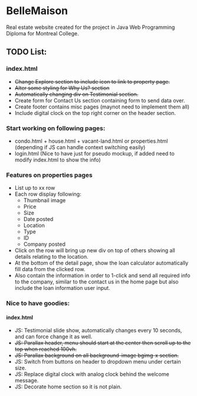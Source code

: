 # BelleMaison

Real estate website created for the project in Java Web Programming Diploma for Montreal College.

## TODO List:
### index.html
- ~~Change Explore section to include icon to link to property page.~~
- ~~Alter some styling for Why Us? section~~
- ~~Automatically changing div on Testimonial section.~~
- Create form for Contact Us section containing form to send data over.
- Create footer contains misc pages (maynot need to implement them all)
- Include digital clock on the top right corner on the header section.

### Start working on following pages:
- condo.html + house.html + vacant-land.html or properties.html (depending if JS can handle context switching easily)
- login.html (Nice to have just for pseudo mockup, if added need to modify index.html to show the info)

### Features on properties pages
- List up to xx row
- Each row display following:
  - Thumbnail image
  - Price
  - Size
  - Date posted
  - Location
  - Type
  - ID
  - Company posted
- Click on the row will bring up new div on top of others showing all details relating to the location.
- At the bottom of the detail page, show the loan calculator automatically fill data from the clicked row.
- Also contain the information in order to 1-click and send all required info to the company, similar to the contact us in the home page but also include the loan information user input.

### Nice to have goodies:
#### index.html
- JS: Testimonial slide show, automatically changes every 10 seconds, and can force change it as well.
- ~~JS: Parallax header, menu should start at the center then scroll up to the top when reached 100vh.~~
- ~~JS: Parallax background on all background-image bgimg-x section.~~
- JS: Switch from buttons on header to dropdown menu under certain size.
- JS: Replace digital clock with analog clock behind the welcome message.
- JS: Decorate home section so it is not plain.
